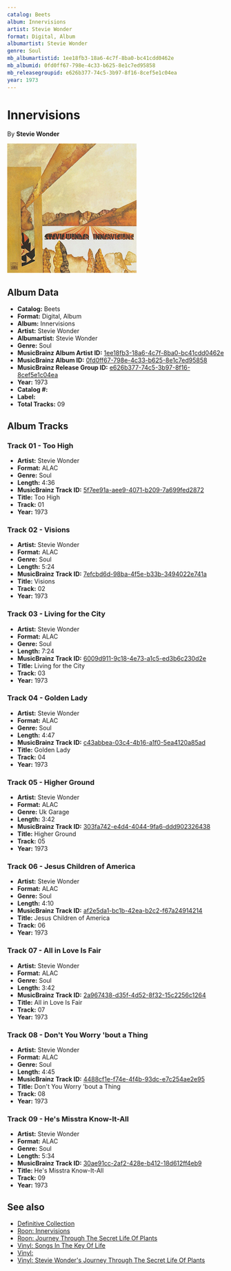 ```yaml
---
catalog: Beets
album: Innervisions
artist: Stevie Wonder
format: Digital, Album
albumartist: Stevie Wonder
genre: Soul
mb_albumartistid: 1ee18fb3-18a6-4c7f-8ba0-bc41cdd0462e
mb_albumid: 0fd0ff67-798e-4c33-b625-8e1c7ed95858
mb_releasegroupid: e626b377-74c5-3b97-8f16-8cef5e1c04ea
year: 1973
---
```


# Innervisions

By **Stevie Wonder**

![](../../assets/beetscovers/Stevie_Wonder-Innervisions.jpg)

## Album Data

- **Catalog:** Beets
- **Format:** Digital, Album
- **Album:** Innervisions
- **Artist:** Stevie Wonder
- **Albumartist:** Stevie Wonder
- **Genre:** Soul
- **MusicBrainz Album Artist ID:** [1ee18fb3-18a6-4c7f-8ba0-bc41cdd0462e](https://musicbrainz.org/artist/1ee18fb3-18a6-4c7f-8ba0-bc41cdd0462e)
- **MusicBrainz Album ID:** [0fd0ff67-798e-4c33-b625-8e1c7ed95858](https://musicbrainz.org/release/0fd0ff67-798e-4c33-b625-8e1c7ed95858)
- **MusicBrainz Release Group ID:** [e626b377-74c5-3b97-8f16-8cef5e1c04ea](https://musicbrainz.org/release-group/e626b377-74c5-3b97-8f16-8cef5e1c04ea)
- **Year:** 1973
- **Catalog #:** 
- **Label:** 
- **Total Tracks:** 09

## Album Tracks

### Track 01 - Too High

- **Artist:** Stevie Wonder
- **Format:** ALAC
- **Genre:** Soul
- **Length:** 4:36
- **MusicBrainz Track ID:** [5f7ee91a-aee9-4071-b209-7a699fed2872](https://musicbrainz.org/recording/5f7ee91a-aee9-4071-b209-7a699fed2872)
- **Title:** Too High
- **Track:** 01
- **Year:** 1973

### Track 02 - Visions

- **Artist:** Stevie Wonder
- **Format:** ALAC
- **Genre:** Soul
- **Length:** 5:24
- **MusicBrainz Track ID:** [7efcbd6d-98ba-4f5e-b33b-3494022e741a](https://musicbrainz.org/recording/7efcbd6d-98ba-4f5e-b33b-3494022e741a)
- **Title:** Visions
- **Track:** 02
- **Year:** 1973

### Track 03 - Living for the City

- **Artist:** Stevie Wonder
- **Format:** ALAC
- **Genre:** Soul
- **Length:** 7:24
- **MusicBrainz Track ID:** [6009d911-9c18-4e73-a1c5-ed3b6c230d2e](https://musicbrainz.org/recording/6009d911-9c18-4e73-a1c5-ed3b6c230d2e)
- **Title:** Living for the City
- **Track:** 03
- **Year:** 1973

### Track 04 - Golden Lady

- **Artist:** Stevie Wonder
- **Format:** ALAC
- **Genre:** Soul
- **Length:** 4:47
- **MusicBrainz Track ID:** [c43abbea-03c4-4b16-a1f0-5ea4120a85ad](https://musicbrainz.org/recording/c43abbea-03c4-4b16-a1f0-5ea4120a85ad)
- **Title:** Golden Lady
- **Track:** 04
- **Year:** 1973

### Track 05 - Higher Ground

- **Artist:** Stevie Wonder
- **Format:** ALAC
- **Genre:** Uk Garage
- **Length:** 3:42
- **MusicBrainz Track ID:** [303fa742-e4d4-4044-9fa6-ddd902326438](https://musicbrainz.org/recording/303fa742-e4d4-4044-9fa6-ddd902326438)
- **Title:** Higher Ground
- **Track:** 05
- **Year:** 1973

### Track 06 - Jesus Children of America

- **Artist:** Stevie Wonder
- **Format:** ALAC
- **Genre:** Soul
- **Length:** 4:10
- **MusicBrainz Track ID:** [af2e5da1-bc1b-42ea-b2c2-f67a24914214](https://musicbrainz.org/recording/af2e5da1-bc1b-42ea-b2c2-f67a24914214)
- **Title:** Jesus Children of America
- **Track:** 06
- **Year:** 1973

### Track 07 - All in Love Is Fair

- **Artist:** Stevie Wonder
- **Format:** ALAC
- **Genre:** Soul
- **Length:** 3:42
- **MusicBrainz Track ID:** [2a967438-d35f-4d52-8f32-15c2256c1264](https://musicbrainz.org/recording/2a967438-d35f-4d52-8f32-15c2256c1264)
- **Title:** All in Love Is Fair
- **Track:** 07
- **Year:** 1973

### Track 08 - Don't You Worry 'bout a Thing

- **Artist:** Stevie Wonder
- **Format:** ALAC
- **Genre:** Soul
- **Length:** 4:45
- **MusicBrainz Track ID:** [4488cf1e-f74e-4f4b-93dc-e7c254ae2e95](https://musicbrainz.org/recording/4488cf1e-f74e-4f4b-93dc-e7c254ae2e95)
- **Title:** Don't You Worry 'bout a Thing
- **Track:** 08
- **Year:** 1973

### Track 09 - He's Misstra Know-It-All

- **Artist:** Stevie Wonder
- **Format:** ALAC
- **Genre:** Soul
- **Length:** 5:34
- **MusicBrainz Track ID:** [30ae91cc-2af2-428e-b412-18d612ff4eb9](https://musicbrainz.org/recording/30ae91cc-2af2-428e-b412-18d612ff4eb9)
- **Title:** He's Misstra Know-It-All
- **Track:** 09
- **Year:** 1973


## See also

- [Definitive Collection](Definitive_Collection.md)
- [Roon: Innervisions](../../Roon/Stevie_Wonder/Innervisions.md)
- [Roon: Journey Through The Secret Life Of Plants](../../Roon/Stevie_Wonder/Journey_Through_The_Secret_Life_Of_Plants.md)
- [Vinyl: Songs In The Key Of Life](../../Vinyl/Stevie_Wonder/Songs_In_The_Key_Of_Life.md)
- [Vinyl: ](../../Vinyl/Stevie_Wonder/Stevie_Wonder.md)
- [Vinyl: Stevie Wonder's Journey Through The Secret Life Of Plants](../../Vinyl/Stevie_Wonder/Stevie_Wonders_Journey_Through_The_Secret_Life_Of_Plants.md)
